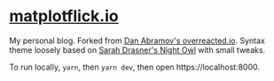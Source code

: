 # [matplotflick.io](https://matplotflick.io/)

My personal blog. Forked from [Dan Abramov's overreacted.io](https://github.com/gaearon/overreacted.io). Syntax theme loosely based on [Sarah Drasner's Night Owl](https://github.com/sdras/night-owl-vscode-theme/) with small tweaks.

To run locally, `yarn`, then `yarn dev`, then open https://localhost:8000.
